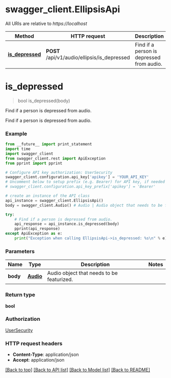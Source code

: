 # swagger_client.EllipsisApi

All URIs are relative to *https://localhost*

Method | HTTP request | Description
------------- | ------------- | -------------
[**is_depressed**](EllipsisApi.md#is_depressed) | **POST** /api/v1/audio/ellipsis/is_depressed | Find if a person is depressed from audio.


# **is_depressed**
> bool is_depressed(body)

Find if a person is depressed from audio.

Find if a person is depressed from audio.

### Example 
```python
from __future__ import print_statement
import time
import swagger_client
from swagger_client.rest import ApiException
from pprint import pprint

# Configure API key authorization: UserSecurity
swagger_client.configuration.api_key['apikey'] = 'YOUR_API_KEY'
# Uncomment below to setup prefix (e.g. Bearer) for API key, if needed
# swagger_client.configuration.api_key_prefix['apikey'] = 'Bearer'

# create an instance of the API class
api_instance = swagger_client.EllipsisApi()
body = swagger_client.Audio() # Audio | Audio object that needs to be featurized.

try: 
    # Find if a person is depressed from audio.
    api_response = api_instance.is_depressed(body)
    pprint(api_response)
except ApiException as e:
    print("Exception when calling EllipsisApi->is_depressed: %s\n" % e)
```

### Parameters

Name | Type | Description  | Notes
------------- | ------------- | ------------- | -------------
 **body** | [**Audio**](Audio.md)| Audio object that needs to be featurized. | 

### Return type

**bool**

### Authorization

[UserSecurity](../README.md#UserSecurity)

### HTTP request headers

 - **Content-Type**: application/json
 - **Accept**: application/json

[[Back to top]](#) [[Back to API list]](../README.md#documentation-for-api-endpoints) [[Back to Model list]](../README.md#documentation-for-models) [[Back to README]](../README.md)

